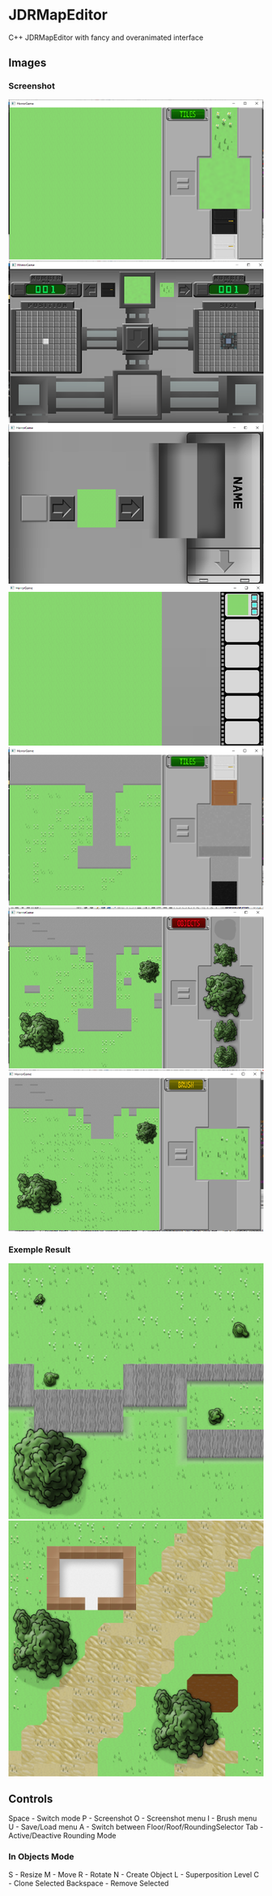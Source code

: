 # JDRMapEditor
C++ JDRMapEditor with fancy and overanimated interface
## Images
### Screenshot
![Software Screenshot](img/screen1.png)
![Software Screenshot](img/screen2.png)
![Software Screenshot](img/screen3.png)
![Software Screenshot](img/screen4.png)
![Software Screenshot](img/screen5.png)
![Software Screenshot](img/screen6.png)
![Software Screenshot](img/screen7.png)
### Exemple Result
![Exemple of map](img/carte1.png)
![Exemple of map](img/carte2.png)
## Controls
Space - Switch mode
P - Screenshot
O - Screenshot menu
I - Brush menu
U - Save/Load menu
A - Switch between Floor/Roof/RoundingSelector
Tab - Active/Deactive Rounding Mode
### In Objects Mode
S - Resize
M - Move
R - Rotate
N - Create Object
L - Superposition Level
C - Clone Selected
Backspace - Remove Selected